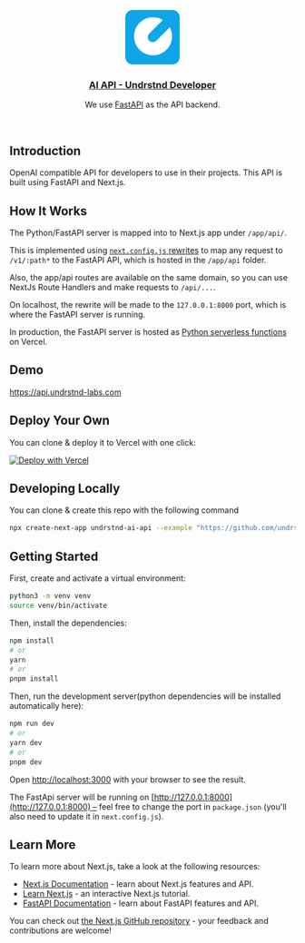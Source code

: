 <p align="center">
  <a href="https://dev.undrstnd-labs.com/">
    <img src="/public/favicons/android-chrome-512x512.png" height="96">
    <h3 align="center">AI API - Undrstnd Developer</h3>
  </a>
</p>

<p align="center">We use <a href="https://fastapi.tiangolo.com/">FastAPI</a> as the API backend.</p>

<br/>

## Introduction

OpenAI compatible API for developers to use in their projects. This API is built using FastAPI and Next.js.

## How It Works

The Python/FastAPI server is mapped into to Next.js app under `/app/api/`.

This is implemented using [`next.config.js` rewrites](https://github.com/undrstnd-labs/ai-api/blob/main/next.config.js) to map any request to `/v1/:path*` to the FastAPI API, which is hosted in the `/app/api` folder.

Also, the app/api routes are available on the same domain, so you can use NextJs Route Handlers and make requests to `/api/...`.

On localhost, the rewrite will be made to the `127.0.0.1:8000` port, which is where the FastAPI server is running.

In production, the FastAPI server is hosted as [Python serverless functions](https://vercel.com/docs/concepts/functions/serverless-functions/runtimes/python) on Vercel.

## Demo

https://api.undrstnd-labs.com

## Deploy Your Own

You can clone & deploy it to Vercel with one click:

[![Deploy with Vercel](https://vercel.com/button)](https://github.com/undrstnd-labs/ai-api)

## Developing Locally

You can clone & create this repo with the following command

```bash
npx create-next-app undrstnd-ai-api --example "https://github.com/undrstnd-labs/ai-api"
```

## Getting Started

First, create and activate a virtual environment:

```bash
python3 -m venv venv
source venv/bin/activate
```

Then, install the dependencies:

```bash
npm install
# or
yarn
# or
pnpm install
```

Then, run the development server(python dependencies will be installed automatically here):

```bash
npm run dev
# or
yarn dev
# or
pnpm dev
```

Open [http://localhost:3000](http://localhost:3000) with your browser to see the result.

The FastApi server will be running on [http://127.0.0.1:8000](http://127.0.0.1:8000) – feel free to change the port in `package.json` (you'll also need to update it in `next.config.js`).

## Learn More

To learn more about Next.js, take a look at the following resources:

- [Next.js Documentation](https://nextjs.org/docs) - learn about Next.js features and API.
- [Learn Next.js](https://nextjs.org/learn) - an interactive Next.js tutorial.
- [FastAPI Documentation](https://fastapi.tiangolo.com/) - learn about FastAPI features and API.

You can check out [the Next.js GitHub repository](https://github.com/vercel/next.js/) - your feedback and contributions are welcome!
